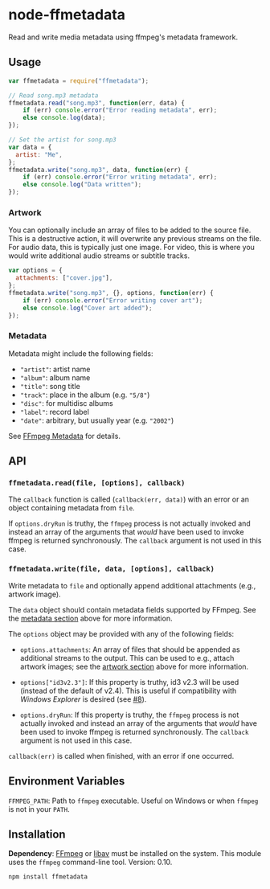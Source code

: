 # node-ffmetadata

Read and write media metadata using ffmpeg's metadata framework.

## Usage

```js
var ffmetadata = require("ffmetadata");

// Read song.mp3 metadata
ffmetadata.read("song.mp3", function(err, data) {
	if (err) console.error("Error reading metadata", err);
	else console.log(data);
});

// Set the artist for song.mp3
var data = {
  artist: "Me",
};
ffmetadata.write("song.mp3", data, function(err) {
	if (err) console.error("Error writing metadata", err);
	else console.log("Data written");
});

```
### Artwork

You can optionally include an array of files to be added to the source
file. This is a destructive action, it will overwrite any previous
streams on the file. For audio data, this is typically just one image.
For video, this is where you would write additional audio streams or
subtitle tracks.

```js
var options = {
  attachments: ["cover.jpg"],
};
ffmetadata.write("song.mp3", {}, options, function(err) {
	if (err) console.error("Error writing cover art");
	else console.log("Cover art added");
});
```
### Metadata

Metadata might include the following fields:

 * `"artist"`: artist name
 * `"album"`: album name
 * `"title"`: song title
 * `"track"`: place in the album (e.g. `"5/8"`)
 * `"disc"`: for multidisc albums
 * `"label"`: record label
 * `"date"`: arbitrary, but usually year (e.g. `"2002"`)

See [FFmpeg Metadata][] for details.

[ffmpeg metadata]: http://wiki.multimedia.cx/index.php?title=FFmpeg_Metadata

## API

### `ffmetadata.read(file, [options], callback)`

The `callback` function is called (`callback(err, data)`) with an error
or an object containing metadata from `file`.

If `options.dryRun` is truthy, the `ffmpeg` process is not actually
invoked and instead an array of the arguments that *would* have been
used to invoke ffmpeg is returned synchronously.  The `callback`
argument is not used in this case.

### `ffmetadata.write(file, data, [options], callback)`

Write metadata to `file` and optionally append additional attachments
(e.g., artwork image).

The `data` object should contain metadata fields supported by FFmpeg.
See the [metadata section](#metadata) above for more information.

The `options` object may be provided with any of the following fields:

 * `options.attachments`: An array of files that should be appended as
   additional streams to the output. This can be used to e.g., attach
   artwork images; see the [artwork section](#artwork) above for more
   information.

 * `options["id3v2.3"]`: If this property is truthy, id3 v2.3 will be
   used (instead of the default of v2.4). This is useful if
   compatibility with *Windows Explorer* is desired (see [#8][pull8]).

 * `options.dryRun`: If this property is truthy, the `ffmpeg` process is
   not actually invoked and instead an array of the arguments that
   *would* have been used to invoke ffmpeg is returned synchronously.
   The `callback` argument is not used in this case.

[pull8]: https://github.com/parshap/node-ffmetadata/pull/8

`callback(err)` is called when finished, with an error if one occurred.

## Environment Variables

`FFMPEG_PATH`: Path to `ffmpeg` executable. Useful on Windows or when
`ffmpeg` is not in your `PATH`.

## Installation

**Dependency**: [FFmpeg][] or [libav][] must be installed on the system.
This module uses the `ffmpeg` command-line tool. Version: 0.10.

[ffmpeg]: http://www.ffmpeg.org
[libav]: http://www.libav.org/avconv.html

```
npm install ffmetadata
```
